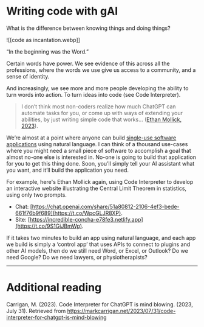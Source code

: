 # Writing code with gAI

What is the difference between knowing things and doing things?

![[code as incantation.webp]]

“In the beginning was the Word.”

Certain words have power. We see evidence of this across all the professions, where the words we use give us access to a community, and a sense of identity.

And increasingly, we see more and more people developing the ability to turn words into action. To turn ideas into code (see Code Interpreter).

> I don’t think most non-coders realize how much ChatGPT can automate tasks for you, or come up with ways of extending your abilities, by just writing simple code that works... ([Ethan Mollick, 2023](https://twitter.com/emollick/status/1695191857532170350)).

We’re almost at a point where anyone can build [single-use software applications](https://www.mrowe.co.za/blog/2023/04/weekly-digest-24-30-apr-2023/) using natural language. I can think of a thousand use-cases where you might need a small piece of software to accomplish a goal that almost no-one else is interested in. No-one is going to build that application for you to get this thing done. Soon, you’ll simply tell your AI assistant what you want, and it’ll build the application you need.

For example, here's Ethan Mollick again, using Code Interpreter to develop an interactive website illustrating the Central Limit Theorem in statistics, using only two prompts.

- Chat: [https://chat.openai.com/share/51a80812-2106-4ef3-bede-661f76b9f689](https://t.co/WpcGLJR8XP).
- Site: [https://incredible-concha-e78fe3.netlify.app](https://t.co/9S1GiJBmWp).

If it takes two minutes to build an app using natural language, and each app we build is simply a ‘control app’ that uses APIs to connect to plugins and other AI models, then do we still need Word, or Excel, or Outlook? Do we need Google? Do we need lawyers, or physiotherapists?

---

# Additional reading

Carrigan, M. (2023). Code Interpreter for ChatGPT is mind blowing. (2023, July 31). Retrieved from https://markcarrigan.net/2023/07/31/code-interpreter-for-chatgpt-is-mind-blowing
